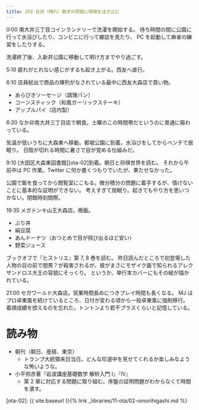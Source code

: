 ```yaml
---
title: 359 日目（晴れ）数学の問題に時間を注ぎ込む
---
```


0:00 南大井三丁目コインランドリーで洗濯を開始する。
待ち時間の間に公園に行って水浴びしたり、コンビニに行って雑誌を見たり、
PC を起動して麻雀の練習をしたりする。

洗濯終了後、入新井公園に移動して明け方までやり過ごす。

5:10 疲れがとれない感じがするも起き上がる。西友へ直行。

6:10 店員総出で商品の陳列がなされている最中に西友大森店で買い物。

* あらびきソーセージ（調理パン）
* コーンスティック（和風ガーリックステーキ）
* アップルパイ（店内製）

6:20 なか卯南大井三丁目店で朝食。土曜のこの時間帯だというのに普通に賑わっている。

気温が低いうちに大森東へ移動。都堀公園に到着。水浴びをしてからベンチで居眠り。
日陰が切れる時間に暑さで目が覚める仕組みだ。

9:10 [大田区大森東図書館][ota-02]到着。朝日と将棋世界を読む。
それから午前中は PC 作業。Twitter に何か書くつもりでいたが、果たせなかった。

公園で飯を食ってから閲覧室にこもる。微分積分の問題に着手するが、情けないことに基本的な証明ができない。
考えすぎて居眠り。起きてもやり方を思いつかない。閉館時刻間際。

19:35 メガドンキ山王大森店。晩飯。

* ぶり丼
* 絹豆腐
* あんドーナツ（おつとめで目が飛び出るほど安い）
* 野菜ジュース

ブックオフで『ヒストリエ』第 7, 8 巻を読む。
昨日読んだところで初登場した人物の目の前で間男？が殺害されるが、彼がまさにモザイク画で知られるアレクサンドロス大王の容貌にそっくり。
というか、単行本カバーにもその絵が描かれている。

21:00 セガワールド大森店。営業時間長めにつきプレイ時間も長くなる。
MJ はプロ卓東風を続けているところ、日付が変わる頃から一般卓東風に強制移行。
着順成績を控えるのを忘れた。トントンより若干プラスくらいと記憶している。

# 読み物

* 朝刊（朝日、産経、東京）
  * トランプ大統領来日当日。どんな珍道中を見せてくれるか楽しみなような怖いような。
* 小平邦彦著『岩波講座基礎数学 解析入門 I』『IV』
  * 第 2 章に対応する問題に取り組む。序盤の証明問題がわからなくて時間を潰す。

[ota-02]: {{ site.baseurl }}{% link _libraries/11-ota/02-omorihigashi.md %}
